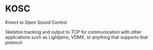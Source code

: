 KOSC
====

Kinect to Open Sound Control

Skeleton tracking and output to TCP for communication with other applications such as Lightjams, VDMX, or anything that supports that protocol


